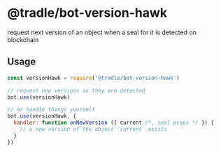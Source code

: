 
# @tradle/bot-version-hawk

request next version of an object when a seal for it is detected on blockchain

## Usage 

```js
const versionHawk = require('@tradle/bot-version-hawk')

// request new versions as they are detected
bot.use(versionHawk)

// or handle things yourself
bot.use(versionHawk, {
  handler: function onNewVersion ({ current /*, seal props */ }) {
    // a new version of the object `current` exists
  }
})
```
